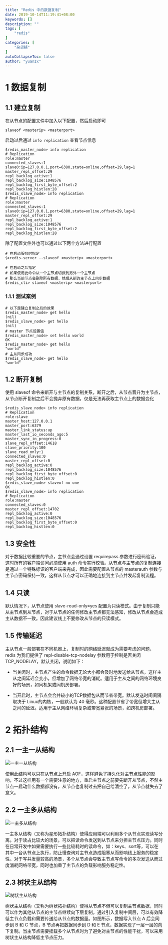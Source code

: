 ```yaml
---
title: "Redis 中的数据复制"
date: 2019-10-14T11:19:41+08:00
keywords: []
description: ""
tags: [
    "redis"
]
categories: [
    "杂货铺"
]
autoCollapseToc: false
author: "yuanzx"
---
```


# 1 数据复制

## 1.1 建立复制

在从节点的配置文件中加入以下配置，然后启动即可

`slaveof <masterip> <masterport>`

启动过后通过 `info replication` 查看节点信息

```shell
$redis_master_node> info replication
# Replication
role:master
connected_slaves:1
slave0:ip=127.0.0.1,port=6380,state=online,offset=29,lag=1
master_repl_offset:29
repl_backlog_active:1
repl_backlog_size:1048576
repl_backlog_first_byte_offset:2
repl_backlog_histlen:28
$redis_slave_node> info replication
# Replication
role:master
connected_slaves:1
slave0:ip=127.0.0.1,port=6380,state=online,offset=29,lag=1
master_repl_offset:29
repl_backlog_active:1
repl_backlog_size:1048576
repl_backlog_first_byte_offset:2
repl_backlog_histlen:28
```

除了配置文件外也可以通过以下两个方法进行配置

```shell
# 在启动服务时指定
$>redis-server --slaveof <masterip> <masterport>

# 在启动之后指定
# 如果使用此命令从一个主节点切换到另外一个主节点
# 那么当前节点会删除所有数据，然后从新的主节点上同步数据
$redis_cli> slaveof <masterip> <masterport>
```

### 1.1.1 测试案例

```shell
# 以下是建立复制之后的效果
$redis_master_node> get hello
(nil)
$redis_slave_node> get hello
(nil)
# master 节点设置值
$redis_master_node> set hello world
OK
$redis_master_node> get hello
"world"
# 主从同步成功
$redis_slave_node> get hello
"world"
```

## 1.2 断开复制

使用 slaveof 命令来断开与主节点的复制关系，断开之后，从节点晋升为主节点，从节点断开复制之后不会抛弃原有数据，仅是无法再获取主节点上的数据变化

```shell
$redis_slave_node> info replication
# Replication
role:slave
master_host:127.0.0.1
master_port:6379
master_link_status:up
master_last_io_seconds_ago:5
master_sync_in_progress:0
slave_repl_offset:14618
slave_priority:100
slave_read_only:1
connected_slaves:0
master_repl_offset:0
repl_backlog_active:0
repl_backlog_size:1048576
repl_backlog_first_byte_offset:0
repl_backlog_histlen:0
$redis_slave_node> slaveof no one
OK
$redis_slave_node> info replication
# Replication
role:master
connected_slaves:0
master_repl_offset:14702
repl_backlog_active:0
repl_backlog_size:1048576
repl_backlog_first_byte_offset:0
repl_backlog_histlen:0
```

## 1.3 安全性

对于数据比较重要的节点，主节点会通过设置 requirepass 参数进行密码验证，这时所有的客户端访问必须使用 auth 命令实行校验。从节点与主节点的复制连接是通过一个特殊标识的客户端来完成，因此需要配置从节点的 masterauth 参数与主节点密码保持一致，这样从节点才可以正确地连接到主节点并发起复制流程。

## 1.4 只读

默认情况下，从节点使用 slave-read-only=yes 配置为只读模式。由于复制只能从主节点到从节点，对于从节点的任何修改主节点都无法感知，修改从节点会造成主从数据不一致。因此建议线上不要修改从节点的只读模式。

## 1.5 传输延迟

主从节点一般部署在不同机器上，复制时的网络延迟就成为需要考虑的问题，redis 为我们提供了 repl-disable-tcp-nodelay 参数用于控制是否关闭 TCP_NODELAY，默认关闭，说明如下：

- 当关闭时，主节点产生的命令数据无论大小都会及时地发送给从节点，这样主从之间延迟会变小，但增加了网络带宽的消耗。适用于主从之间的网络环境良好的场景，如同机架或同机房部署。

- 当开启时，主节点会合并较小的TCP数据包从而节省带宽。默认发送时间间隔取决于 Linux的内核，一般默认为 40 毫秒。这种配置节省了带宽但增大主从之间的延迟。适用于主从网络环境复杂或带宽紧张的场景，如跨机房部署。

# 2 拓扑结构

## 2.1 一主一从结构

![一主一从结构](/media/hovel/43.png)

使用此结构可以只在从节点上开启 AOF，这样避免了持久化对主节点性能的影响，不过这样用有一个需要注意的地方，重启主节点之前要先断开从节点，不然主节点一启动什么数据都没有，从节点也复制过去把自己给清空了，从节点就失去了意义。

## 2.2 一主多从结构

![一主多从结构](/media/hovel/44.png)

一主多从结构（又称为星形拓扑结构）使得应用端可以利用多个从节点实现读写分离。对于读占比较大的场景，可以把读命令发送到从节点来分担主节点压力。同时在日常开发中如果需要执行一些比较耗时的读命令，如：keys、sort等，可以在其中一台从节点上执行，防止慢查询对主节点造成阻塞从而影响线上服务的稳定性。对于写并发量较高的场景，多个从节点会导致主节点写命令的多次发送从而过度消耗网络带宽，同时也加重了主节点的负载影响服务稳定性。

## 2.3 树状主从结构

![树状主从结构](/media/hovel/45.png)

树状主从结构（又称为树状拓扑结构）使得从节点不但可以复制主节点数据，同时可以作为其他从节点的主节点继续向下层复制。通过引入复制中间层，可以有效降低主节点负载和需要传送给从节点的数据量。如图所示，数据写入节点 A 后会同步到 B 和 C 节点，B 节点再把数据同步到 D 和 E 节点，数据实现了一层一层的向下复制。当主节点需要挂载多个从节点时为了避免对主节点的性能干扰，可以采用树状主从结构降低主节点压力。
